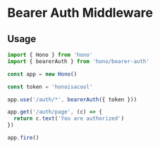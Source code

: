 # Bearer Auth Middleware

## Usage

```ts
import { Hono } from 'hono'
import { bearerAuth } from 'hono/bearer-auth'

const app = new Hono()

const token = 'honoisacool'

app.use('/auth/*', bearerAuth({ token }))

app.get('/auth/page', (c) => {
  return c.text('You are authorized')
})

app.fire()
```
